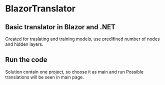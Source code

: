 # BlazorTranslator

## Basic translator in Blazor and .NET
Created for traslating and training models, use predifined number of nodes and hidden layers.

## Run the code
Solution contain one project, so choose it as main and run
Possible translations will be seen in main page.
